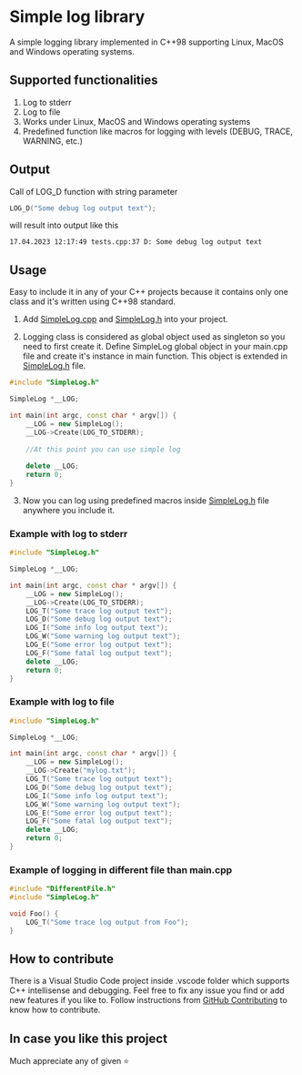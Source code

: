 # Simple log library
A simple logging library implemented in C++98 supporting Linux, MacOS and Windows operating systems. 

## Supported functionalities
1. Log to stderr
2. Log to file
3. Works under Linux, MacOS and Windows operating systems
4. Predefined function like macros for logging with levels (DEBUG, TRACE, WARNING, etc.)

## Output
Call of LOG_D function with string parameter
```cpp
LOG_D("Some debug log output text");
```

will result into output like this
```
17.04.2023 12:17:49 tests.cpp:37 D: Some debug log output text
```

## Usage
Easy to include it in any of your C++ projects because it contains only one class and it's written using C++98 standard. 

1. Add [SimpleLog.cpp](https://github.com/huckor/SimpleLog/blob/main/src/SimpleLog.cpp) and [SimpleLog.h](https://github.com/huckor/SimpleLog/blob/main/src/SimpleLog.h) into your project.

2. Logging class is considered as global object used as singleton so you need to first create it. Define SimpleLog global object in your main.cpp file and create it's instance in main function. This object is extended in [SimpleLog.h](https://github.com/huckor/SimpleLog/blob/main/src/SimpleLog.h) file.
```cpp
#include "SimpleLog.h"

SimpleLog *__LOG;

int main(int argc, const char * argv[]) {
    __LOG = new SimpleLog();
    __LOG->Create(LOG_TO_STDERR);
    
    //At this point you can use simple log
    
    delete __LOG;
    return 0;
}
```

3. Now you can log using predefined macros inside [SimpleLog.h](https://github.com/huckor/SimpleLog/blob/main/src/SimpleLog.h) file anywhere you include it.

### Example with log to stderr
```cpp
#include "SimpleLog.h"

SimpleLog *__LOG;

int main(int argc, const char * argv[]) {
    __LOG = new SimpleLog();
    __LOG->Create(LOG_TO_STDERR);
    LOG_T("Some trace log output text");
    LOG_D("Some debug log output text");
    LOG_I("Some info log output text");
    LOG_W("Some warning log output text");
    LOG_E("Some error log output text");
    LOG_F("Some fatal log output text");
    delete __LOG;
    return 0;
}
```

### Example with log to file
```cpp
#include "SimpleLog.h"

SimpleLog *__LOG;

int main(int argc, const char * argv[]) {
    __LOG = new SimpleLog();
    __LOG->Create("mylog.txt");
    LOG_T("Some trace log output text");
    LOG_D("Some debug log output text");
    LOG_I("Some info log output text");
    LOG_W("Some warning log output text");
    LOG_E("Some error log output text");
    LOG_F("Some fatal log output text");
    delete __LOG;
    return 0;
}
```

### Example of logging in different file than main.cpp
```cpp
#include "DifferentFile.h"
#include "SimpleLog.h"

void Foo() {
    LOG_T("Some trace log output from Foo");
}
```

## How to contribute
There is a Visual Studio Code project inside .vscode folder which supports C++ intellisense and debugging.
Feel free to fix any issue you find or add new features if you like to. Follow instructions from [GitHub Contributing](https://gist.github.com/MarcDiethelm/7303312) to know how to contribute.


## In case you like this project
Much appreciate any of given :star: